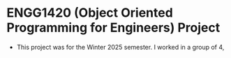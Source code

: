 # ENGG1420 (Object Oriented Programming for Engineers) Project
- This project was for the Winter 2025 semester. I worked in a group of 4,
